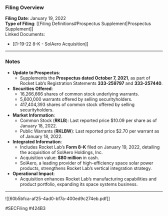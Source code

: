 ### Filing Overview

**Filing Date**: January 19, 2022  
**Type of Filing**: [[Filing Definitions#Prospectus Supplement|Prospectus Supplement]]  
Linked Documents: 
- [[1-19-22 8-K - SolAero Acquisition]]

---
### Notes

- **Update to Prospectus**:
    - Supplements the **Prospectus dated October 7, 2021**, as part of Rocket Lab’s Registration Statements **333-259797** and **333-257440**.
- **Securities Offered**:
    - 16,266,666 shares of common stock underlying warrants.
    - 5,600,000 warrants offered by selling securityholders.
    - 417,404,393 shares of common stock offered by selling securityholders.
- **Market Information**:
    - Common Stock (**RKLB**): Last reported price $10.09 per share as of January 18, 2022.
    - Public Warrants (**RKLBW**): Last reported price $2.70 per warrant as of January 18, 2022.
- **Integrated Information**:
    - Includes Rocket Lab’s **Form 8-K** filed on January 19, 2022, detailing the acquisition of SolAero Holdings, Inc.
    - Acquisition value: **$80 million** in cash.
    - SolAero, a leading provider of high-efficiency space solar power products, strengthens Rocket Lab’s vertical integration strategy.
- **Operational Impact**:
    - Acquisition enhances Rocket Lab’s manufacturing capabilities and product portfolio, expanding its space systems business.

---

![[60b5bfca-af25-4ad0-bf7a-400ed9c274eb.pdf]]

#SECFiling #424B3
